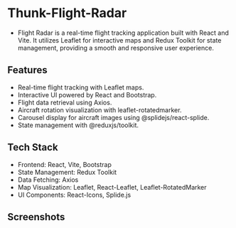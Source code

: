 # Thunk-Flight-Radar

- Flight Radar is a real-time flight tracking application built with React and Vite. It utilizes Leaflet for interactive maps and Redux Toolkit for state management, providing a smooth and responsive user experience.

## Features

- Real-time flight tracking with Leaflet maps.
- Interactive UI powered by React and Bootstrap.
- Flight data retrieval using Axios.
- Aircraft rotation visualization with leaflet-rotatedmarker.
- Carousel display for aircraft images using @splidejs/react-splide.
- State management with @reduxjs/toolkit.

## Tech Stack

- Frontend: React, Vite, Bootstrap
- State Management: Redux Toolkit
- Data Fetching: Axios
- Map Visualization: Leaflet, React-Leaflet, Leaflet-RotatedMarker
- UI Components: React-Icons, Splide.js

## Screenshots

